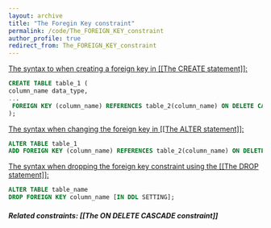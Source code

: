 ```yaml
---
layout: archive
title: "The Foregin Key constraint"
permalink: /code/The_FOREIGN_KEY_constraint
author_profile: true
redirect_from: The_FOREIGN_KEY_constraint
---
```


<u>The syntax to when creating a foreign key in [[The CREATE statement]]:</u>

```sql
CREATE TABLE table_1 (
column_name data_type,
...
 FOREIGN KEY (column_name) REFERENCES table_2(column_name) ON DELETE CASCADE
);
```

<u>The syntax when changing the foreign key in [[The ALTER statement]]:</u>

```sql
ALTER TABLE table_1 
ADD FOREIGN KEY (column_name) REFERENCES table_2(column_name) ON DELETE CASCADE;
```

<u>The syntax when dropping the foreign key constraint using the [[The DROP statement]]:</u>

```sql
ALTER TABLE table_name
DROP FOREIGN KEY column_name [IN DDL SETTING];
```

##### Related constraints: [[The ON DELETE CASCADE constraint]]

